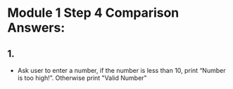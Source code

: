 # Module 1 Step 4 Comparison Answers:

## 1.
* Ask user to enter a number, if the number is less than 10, print “Number is too high!”. Otherwise print "Valid Number"
